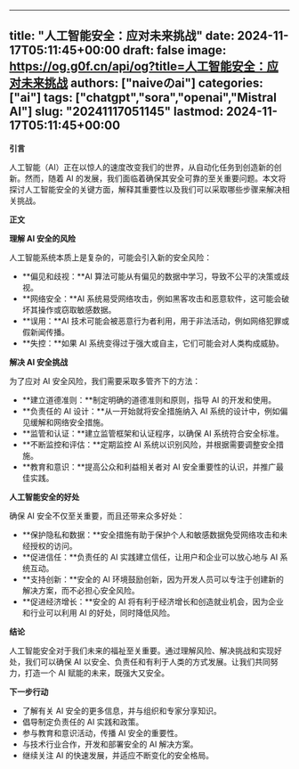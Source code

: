 
---
title: "人工智能安全：应对未来挑战"
date: 2024-11-17T05:11:45+00:00
draft: false
image: https://og.g0f.cn/api/og?title=人工智能安全：应对未来挑战
authors: ["naiveのai"]
categories: ["ai"]
tags: ["chatgpt","sora","openai","Mistral AI"]
slug: "20241117051145"
lastmod: 2024-11-17T05:11:45+00:00
---
**引言**

人工智能（AI）正在以惊人的速度改变我们的世界，从自动化任务到创造新的创新。然而，随着 AI 的发展，我们面临着确保其安全可靠的至关重要问题。本文将探讨人工智能安全的关键方面，解释其重要性以及我们可以采取哪些步骤来解决相关挑战。

**正文**

**理解 AI 安全的风险**

人工智能系统本质上是复杂的，可能会引入新的安全风险：

- **偏见和歧视：**AI 算法可能从有偏见的数据中学习，导致不公平的决策或歧视。
- **网络安全：**AI 系统易受网络攻击，例如黑客攻击和恶意软件，这可能会破坏其操作或窃取敏感数据。
- **误用：**AI 技术可能会被恶意行为者利用，用于非法活动，例如网络犯罪或假新闻传播。
- **失控：**如果 AI 系统变得过于强大或自主，它们可能会对人类构成威胁。

**解决 AI 安全挑战**

为了应对 AI 安全风险，我们需要采取多管齐下的方法：

- **建立道德准则：**制定明确的道德准则和原则，指导 AI 的开发和使用。
- **负责任的 AI 设计：**从一开始就将安全措施纳入 AI 系统的设计中，例如偏见缓解和网络安全措施。
- **监管和认证：**建立监管框架和认证程序，以确保 AI 系统符合安全标准。
- **不断监控和评估：**定期监控 AI 系统以识别风险，并根据需要调整安全措施。
- **教育和意识：**提高公众和利益相关者对 AI 安全重要性的认识，并推广最佳实践。

**人工智能安全的好处**

确保 AI 安全不仅至关重要，而且还带来众多好处：

- **保护隐私和数据：**安全措施有助于保护个人和敏感数据免受网络攻击和未经授权的访问。
- **促进信任：**负责任的 AI 实践建立信任，让用户和企业可以放心地与 AI 系统互动。
- **支持创新：**安全的 AI 环境鼓励创新，因为开发人员可以专注于创建新的解决方案，而不必担心安全风险。
- **促进经济增长：**安全的 AI 将有利于经济增长和创造就业机会，因为企业和行业可以利用 AI 的好处，同时降低风险。

**结论**

人工智能安全对于我们未来的福祉至关重要。通过理解风险、解决挑战和实现好处，我们可以确保 AI 以安全、负责任和有利于人类的方式发展。让我们共同努力，打造一个 AI 赋能的未来，既强大又安全。

**下一步行动**

- 了解有关 AI 安全的更多信息，并与组织和专家分享知识。
- 倡导制定负责任的 AI 实践和政策。
- 参与教育和意识活动，传播 AI 安全的重要性。
- 与技术行业合作，开发和部署安全的 AI 解决方案。
- 继续关注 AI 的快速发展，并适应不断变化的安全格局。